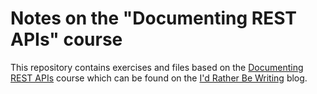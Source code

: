 # Notes on the "Documenting REST APIs" course
This repository contains exercises and files based on the [Documenting REST APIs](http://idratherbewriting.com/docapis_course_overview/) course which can be found on the [I'd Rather Be Writing](http://idratherbewriting.com/) blog.